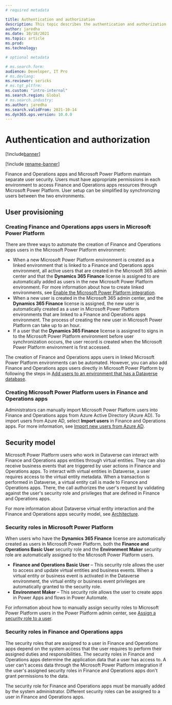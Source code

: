 ```yaml
---
# required metadata

title: Authentication and authorization
description: This topic describes the authentication and authorization models for user synchronization and permissions between Finance and Operations apps and Microsoft Power Platform. 
author: jaredha
ms.date: 10/18/2021
ms.topic: article
ms.prod:
ms.technology: 

# optional metadata

# ms.search.form:
audience: Developer, IT Pro
# ms.devlang: 
ms.reviewer: sericks
# ms.tgt_pltfrm: 
ms.custom: "intro-internal"
ms.search.region: Global
# ms.search.industry:
ms.author: jaredha
ms.search.validFrom: 2021-10-14
ms.dyn365.ops.version: 10.0.0
---
```

# Authentication and authorization

[!include[banner](../includes/banner.md)]

[!include [rename-banner](~/includes/cc-data-platform-banner.md)]

Finance and Operations apps and Microsoft Power Platform maintain separate user security. Users must have appropriate permissions in each environment to access Finance and Operations apps resources through Microsoft Power Platform. User setup can be simplified by synchronizing users between the two environments.

## User provisioning

### Creating Finance and Operations apps users in Microsoft Power Platform

There are three ways to automate the creation of Finance and Operations apps users in the Microsoft Power Platform environment:

- When a new Microsoft Power Platform environment is created as a linked environment that is linked to a Finance and Operations apps environment, all active users that are created in the Microsoft 365 admin center and that the **Dynamics 365 Finance** license is assigned to are automatically added as users in the new Microsoft Power Platform environment. For more information about how to create linked environments, see [Enable the Microsoft Power Platform integration](./enable-power-platform-integration.md).
- When a new user is created in the Microsoft 365 admin center, and the **Dynamics 365 Finance** license is assigned, the new user is automatically created as a user in Microsoft Power Platform environments that are linked to a Finance and Operations apps environment. The process of creating the new user in Microsoft Power Platform can take up to an hour.
- If a user that the **Dynamics 365 Finance** license is assigned to signs in to the Microsoft Power Platform environment before user synchronization occurs, the user record is created when the Microsoft Power Platform environment is first accessed.

The creation of Finance and Operations apps users in linked Microsoft Power Platform environments can be automated. However, you can also add Finance and Operations apps users directly in Microsoft Power Platform by following the steps in [Add users to an environment that has a Dataverse database](/power-platform/admin/add-users-to-environment#add-users-to-an-environment-that-has-a-dataverse-database).

### Creating Microsoft Power Platform users in Finance and Operations apps

Administrators can manually import Microsoft Power Platform users into Finance and Operations apps from Azure Active Directory (Azure AD). To import users from Azure AD, select **Import users** in Finance and Operations apps. For more information, see [Import new users from Azure AD](../sysadmin/tasks/create-new-users#import-new-users-from-azure-ad).

## Security model

Microsoft Power Platform users who work in Dataverse can interact with Finance and Operations apps entities through virtual entities. They can also receive business events that are triggered by user actions in Finance and Operations apps. To interact with virtual entities in Dataverse, a user requires access to the virtual entity metadata. When a transaction is performed in Dataverse, a virtual entity call is made to Finance and Operations apps. There, the call authorizes the user's request by validating against the user's security role and privileges that are defined in Finance and Operations apps.

For more information about Dataverse virtual entity interaction and the Finance and Operations apps security model, see [Architecture](virtual-entities-overview.md#architecture).

### Security roles in Microsoft Power Platform

When users who have the **Dynamics 365 Finance** license are automatically created as users in Microsoft Power Platform, both the **Finance and Operations Basic User** security role and the **Environment Maker** security role are automatically assigned to the Microsoft Power Platform users.

- **Finance and Operations Basic User** – This security role allows the user to access and update virtual entities and business events. When a virtual entity or business event is activated in the Dataverse environment, the virtual entity or business event privileges are automatically granted to the security role.
- **Environment Maker** – This security role allows the user to create apps in Power Apps and flows in Power Automate.

For information about how to manually assign security roles to Microsoft Power Platform users in the Power Platform admin center, see [Assign a security role to a user](/power-platform/admin/assign-security-roles).

### Security roles in Finance and Operations apps

The security roles that are assigned to a user in Finance and Operations apps depend on the system access that the user requires to perform their assigned duties and responsibilities. The security roles in Finance and Operations apps determine the application data that a user has access to. A user can't access data through the Microsoft Power Platform integration if the user's assigned security roles in Finance and Operations apps don't grant permissions to the data.

The security role for Finance and Operations apps must be manually added by the system administrator. Different security roles can be assigned to a user in Finance and Operations apps.
